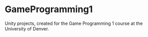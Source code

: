 # GameProgramming1

Unity projects, created for the Game Programming 1 course at the University of Denver.
